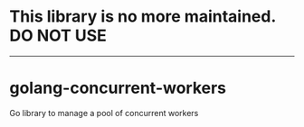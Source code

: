 # This library is no more maintained. DO NOT USE

--- 

# golang-concurrent-workers
Go library to manage a pool of concurrent workers
